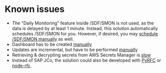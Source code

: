 # Known issues

- The "Daily Monitoring" feature inside /SDF/SMON is not used, as the data is delayed by at least 1 minute. Instead, this solution automatically schedules /SDF/SMON for you. However, if desired, you may [schedule /SDF/SMON manually](Schedule_SDF_SMON_manually.md) as well.
- Dashboard has to be created [manually](Sample_Dashboard.md)
- Updates are incremental, but have to be performed [manually](https://github.com/aws-samples/amazon-cloudwatch-monitor-for-sap-netweaver/tree/master#update-to-latest-version)
- Retrieving & decrypting secrets from AWS Secrets Manager is [slow](https://forums.aws.amazon.com/thread.jspa?messageID=878578)
- Instead of SAP JCo, the solution could also be developed with [PyRFC](https://github.com/SAP/PyRFC) or [node-rfc](https://github.com/SAP/node-rfc).
